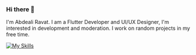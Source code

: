 ### Hi there 👋

I'm Abdeali Ravat. I am a Flutter Developer and UI/UX Designer,  I'm interested in development and moderation. I work on random projects in my free time.

[![My Skills](https://skillicons.dev/icons?i=flutter,dart,androidstudio,vscode,firebase,figma,ps,ai,html,css,git,github&theme=dark)](https://skillicons.dev)
